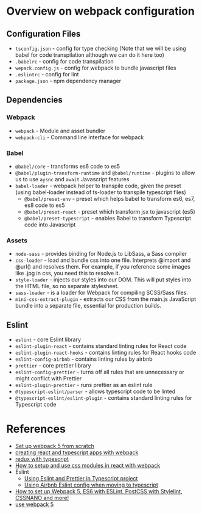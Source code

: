# Overview on webpack configuration

## Configuration Files
- `tsconfig.json` - config for type checking (Note that we will be using babel for code transpilation although we can do it here too)
- `.babelrc` - config for code transpilation
- `wepack.config.js` - config for webpack to bundle javascript files
- `.eslintrc` - config for lint
- `package.json` - npm dependency manager

## Dependencies

### Webpack
- `webpack` - Module and asset bundler
- `webpack-cli` - Command line interface for webpack

### Babel
- `@babel/core` - transforms es6 code to es5
- `@babel/plugin-transform-runtime` and `@babel/runtime` - plugins to allow us to use `aysnc` and `await` Javascript features
- `babel-loader` - webpack helper to transpile code, given the preset (using babel-loader instead of ts-loader to transpile typescript files)
    - `@babel/preset-env` - preset which helps babel to transform es6, es7, es8 code to es5
    - `@babel/preset-react` - preset which transform jsx to javascript (es5)
    - `@babel/preset-typescript` - enables Babel to transform Typescript code into Javascript

### Assets
- `node-sass` - provides binding for Node.js to LibSass, a Sass compiler
- `css-loader` - load and bundle css into one file. Interprets @import and @url() and resolves them. For example, if you reference some images like .jpg in css, you need this to resolve it.
- `style-loader` - injects our styles into our DOM. This will put styles into the HTML file, so no separate stylesheet.
- `sass-loader` - is a loader for Webpack for compiling SCSS/Sass files.
- `mini-css-extract-plugin` - extracts our CSS from the main.js JavaScript bundle into a separate file, essential for production builds.

## Eslint
- `eslint` - core Eslint library
- `eslint-plugin-react` - contains standard linting rules for React code
- `eslint-plugin-react-hooks` - contains linting rules for React hooks code
- `eslint-config-airbnb` - contains linting rules by airbnb
- `prettier` - core prettier library
- `eslint-config-prettier` - turns off all rules that are unnecessary or might conflict with Prettier 
- `eslint-plugin-prettier` - runs prettier as an eslint rule
- `@typescript-eslint/parser` - allows typescript code to be linted
- `@typescript-eslint/eslint-plugin` - contains standard linting rules for Typescript code

# References
- [Set up webpack 5 from scratch](https://www.taniarascia.com/how-to-use-webpack/)
- [creating react and typescript apps with webpack](https://www.carlrippon.com/creating-react-and-typescript-apps-with-webpack/)
- [redux with typescript](https://medium.com/@ksholla20/react-redux-with-typescript-ad7266896a9b)
- [How to setup and use css modules in react with webpack](https://medium.com/@michaelceber/how-to-setup-and-use-css-modules-in-react-with-webpack-7f512b946ae0)
- Eslint
    - [Using Eslint and Prettier in Typescript project](https://www.robertcooper.me/using-eslint-and-prettier-in-a-typescript-project)
    - [Using Airbnb Eslint config when moving to typescript](https://medium.com/@myylow/how-to-keep-the-airbnb-eslint-config-when-moving-to-typescript-1abb26adb5c6)
- [How to set up Webpack 5, ES6 with ESLint, PostCSS with Stylelint, CSSNANO and more!](https://jontorrado.medium.com/working-with-webpack-4-es6-postcss-with-preset-env-and-more-93b3d77db7b2)
- [use webpack 5](https://github.com/webpack/webpackjs.org/pull/3963)